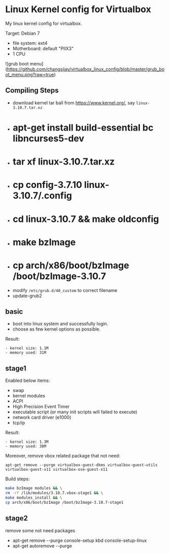 Linux Kernel config for Virtualbox
==================================

My linux kernel config for virtualbox.

Target: Debian 7

* file system: ext4
* Motherboard: default "PIIX3"
* 1 CPU

![grub boot menu]
(https://github.com/changsijay/virtualbox_linux_config/blob/master/grub_boot_menu.png?raw=true)

Compiling Steps
---------------

* download kernel tar ball from https://www.kernel.org/, say `linux-3.10.7.tar.xz`
* # apt-get install build-essential bc libncurses5-dev
* # tar xf linux-3.10.7.tar.xz
* # cp config-3.7.10 linux-3.10.7/.config
* # cd linux-3.10.7 && make oldconfig
* # make bzImage
* # cp arch/x86/boot/bzImage /boot/bzImage-3.10.7
* modify `/etc/grub.d/40_custom` to correct filename
* update-grub2

basic
-----

* boot into linux system and successfully login.
* choose as few kernel options as possible.

Result:

    - kernel size: 1.1M
    - memory used: 31M


stage1
------

Enabled below items:

* swap
* kernel modules
* ACPI
* High Precision Event Timer
* executable script (or many init scripts will failed to execute)
* network card driver (e1000)
* tcp/ip

Result:

    - kernel size: 1.3M
    - memory used: 38M
    
Moreover, remove vbox related package that not need:

``apt-get remove --purge virtualbox-guest-dkms virtualbox-guest-utils virtualbox-guest-x11 virtualbox-ose-guest-x11``

Build steps:

```bash
make bzImage modules && \
rm -rf /lib/modules/3.10.7.vbox-stage1 && \
make modules_install && \
cp arch/x86/boot/bzImage /boot/bzImage-3.10.7-stage1
```

stage2
------

remove some not need packages

* apt-get remove --purge console-setup kbd console-setup-linux
* apt-get autoremove --purge

